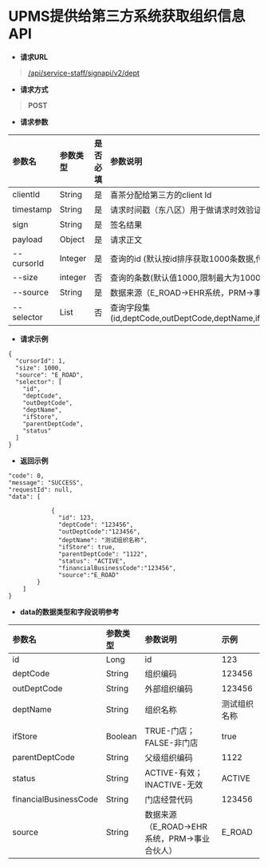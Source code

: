 # UPMS提供给第三方系统获取组织信息API
- **请求URL**
> [/api/service-staff/signapi/v2/dept](#)
- **请求方式**
>**POST**

- **请求参数**

| 参数名        | 参数类型    | 是否必填 | 参数说明                                                              | 示例                                     |
|:-----------|:--------|:-----|:------------------------------------------------------------------|:---------------------------------------|
| clientId   | String  | 是    | 喜茶分配给第三方的client Id                                                | exampleClientId                        |
| timestamp  | String  | 是    | 请求时间戳（东八区）用于做请求时效验证，单位：秒                                          | 1600412480                             |
| sign       | String  | 是    | 签名结果                                                              | dFCBnsgzv/2h...                        |
| payload    | Object  | 是    | 请求正文                                                              |  |
| --cursorId         | Integer | 是    | 查询的id (默认按id排序获取1000条数据,传具体id数据查询大于该id的数据)                        | 1                                      |
| --size     | integer | 否    | 查询的条数(默认值1000,限制最大为1000)                                          | 1000                                   |
| --source   | String  | 是    | 数据来源（E_ROAD->EHR系统，PRM->事业合伙人）                                    | E_ROAD                                 |
| --selector | List<String> | 否    | 查询字段集(id,deptCode,outDeptCode,deptName,ifStore,parentDeptCode,status,source) |                                    |

- **请求示例**
```
{
  "cursorId": 1,
  "size": 1000, 
  "source": "E_ROAD",
  "selector": [
    "id",
    "deptCode",
    "outDeptCode",
    "deptName",
    "ifStore",
    "parentDeptCode",
    "status"
  ]
}
```
- **返回示例**

```
"code": 0,
"message": "SUCCESS",
"requestId": null,
"data": [

            {
              "id": 123,
              "deptCode": "123456",
              "outDeptCode":"123456",
              "deptName": "测试组织名称",
              "ifStore": true,
              "parentDeptCode": "1122",
              "status": "ACTIVE",
              "financialBusinessCode":"123456",
              "source":"E_ROAD"
        }
    ]
}
```
- **data的数据类型和字段说明参考**


| 参数名                   | 参数类型    | 参数说明                           | 示例     |
|:----------------------|:--------|:-------------------------------|:-------|
| id	                   | Long    | id                             | 123    |
| deptCode              | 	String | 组织编码                           | 123456 |
| outDeptCode           | 	String | 外部组织编码                         | 123456 |
| deptName	             | String  | 组织名称                           | 测试组织名称 |
| ifStore	              | Boolean | TRUE-门店；FALSE-非门店              | true   |
| parentDeptCode        | 	String | 父级组织编码                         | 1122   |
| status                | 	String | ACTIVE-有效；INACTIVE-无效          | ACTIVE |
| financialBusinessCode | 	String | 门店经营代码                         | 123456 |
| source                | String  | 数据来源（E_ROAD->EHR系统，PRM->事业合伙人） | E_ROAD |
